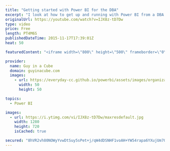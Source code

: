 ```yaml
---
title: "Getting started with Power BI for the DBA"
excerpt: "I look at how to get up and running with Power BI from a DBA perspective.  Really for someone that doesn't know anything about data models, or measures, etc...  Calculated Columns and Measures in DAX http://www.sqlbi.com/articles/calculated-columns-and-measures-in-dax/  Calculated Tables in Power BI"
originalUrl: https://youtube.com/watch?v=IJX8z-tD7Dw
type: video
price: Free
length: PT4M6S
publishedDateTime: 2015-11-17T17:39:01Z
heat: 50

featuredContent: "<iframe width=\"800\" height=\"500\" frameborder=\"0\" src=\"https://www.youtube.com/embed/IJX8z-tD7Dw\" allow=\"accelerometer; autoplay; encrypted-media; gyroscope; picture-in-picture\" allowfullscreen></iframe>"

provider:
  name: Guy in a Cube
  domain: guyinacube.com
  images:
    - url: https://everyday-cc.github.io/powerbi/assets/images/organizations/guyinacube.com-50x50.jpg
      width: 50
      height: 50

topics:
  - Power BI

images:
  - url: https://i.ytimg.com/vi/IJX8z-tD7Dw/maxresdefault.jpg
    width: 1280
    height: 720
    isCached: true

secured: "8hVR2vh80NOWyYvwDtSuy5sPet+j/qW4dDSNHF1voAH+YW54rapa6YXujUm7OACj6f9Yll0f0SwoWmBdKG8usaCGWiCOzdGrzsNozi55Qxvx9PquY4e1Wx0Ug+xRgGXVfpYw4VFxbVBWgkEJ5uEHpzg+6XYa0at/lrVTMMs9QO//ZcQ9cWr7g6pUDOoy3rV4H3KXjh8LkYBRvNEI3fODQgESUsMBVKwm8kI1a+5UCL1r3npGHHCtH7fucPfcOVhg+UCkPmFdJoWw7LkYbLkX57q8Ci7NowXJg5fOzgHX45wqHhorfFiCZVZXk9/N0h0fguToA0bcSlhn/4GO9J4PvmAlG6BquqHQxkmksMcL5+ZJv915/VSSphjLMI/gm7TmIKw2I2nvedlncUorCX0xB0vx2Lz8oBgu8fMKvFea+64=;RJ8YgXB95IhkqGkvLdx48w=="
---
```


